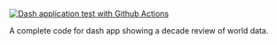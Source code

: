 [![Dash application test with Github Actions](https://github.com/mroqa/wgs2023/actions/workflows/main.yml/badge.svg)](https://github.com/mroqa/wgs2023/actions/workflows/main.yml)

A complete code for dash app showing a decade review of world data.
